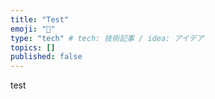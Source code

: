 ```yaml
---
title: "Test"
emoji: "📝"
type: "tech" # tech: 技術記事 / idea: アイデア
topics: []
published: false
---
```



test